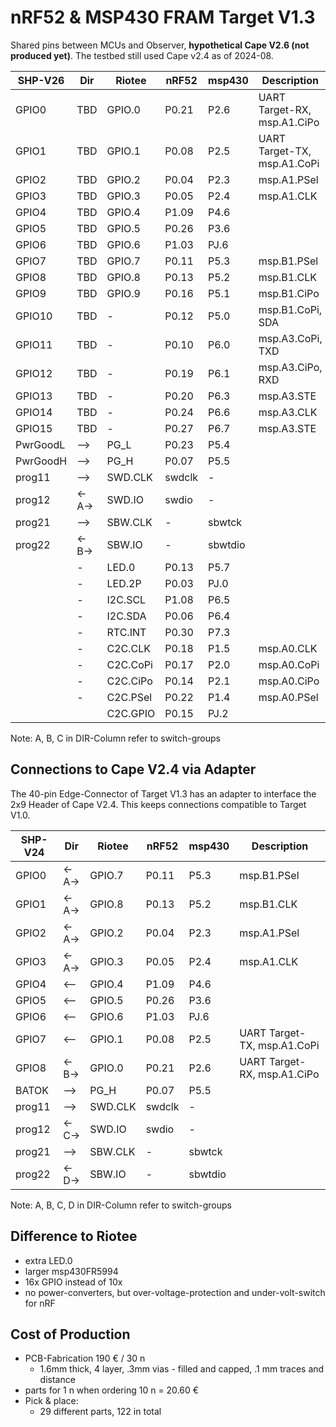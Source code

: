 # nRF52 & MSP430 FRAM Target V1.3

Shared pins between MCUs and Observer, **hypothetical Cape V2.6 (not produced yet)**.
The testbed still used Cape v2.4 as of 2024-08.

| SHP-V26  | Dir   | Riotee   | nRF52  | msp430  | Description                 |
|----------|-------|----------|--------|---------|-----------------------------|
| GPIO0    | TBD   | GPIO.0   | P0.21  | P2.6    | UART Target-RX, msp.A1.CiPo |
| GPIO1    | TBD   | GPIO.1   | P0.08  | P2.5    | UART Target-TX, msp.A1.CoPi |
| GPIO2    | TBD   | GPIO.2   | P0.04  | P2.3    | msp.A1.PSel                 |
| GPIO3    | TBD   | GPIO.3   | P0.05  | P2.4    | msp.A1.CLK                  |
| GPIO4    | TBD   | GPIO.4   | P1.09  | P4.6    |                             |
| GPIO5    | TBD   | GPIO.5   | P0.26  | P3.6    |                             |
| GPIO6    | TBD   | GPIO.6   | P1.03  | PJ.6    |                             |
| GPIO7    | TBD   | GPIO.7   | P0.11  | P5.3    | msp.B1.PSel                 |
| GPIO8    | TBD   | GPIO.8   | P0.13  | P5.2    | msp.B1.CLK                  |
| GPIO9    | TBD   | GPIO.9   | P0.16  | P5.1    | msp.B1.CiPo                 |
| GPIO10   | TBD   | -        | P0.12  | P5.0    | msp.B1.CoPi, SDA            |
| GPIO11   | TBD   | -        | P0.10  | P6.0    | msp.A3.CoPi, TXD            |
| GPIO12   | TBD   | -        | P0.19  | P6.1    | msp.A3.CiPo, RXD            |
| GPIO13   | TBD   | -        | P0.20  | P6.3    | msp.A3.STE                  |
| GPIO14   | TBD   | -        | P0.24  | P6.6    | msp.A3.CLK                  |
| GPIO15   | TBD   | -        | P0.27  | P6.7    | msp.A3.STE                  |
| PwrGoodL | -->   | PG_L     | P0.23  | P5.4    |                             |
| PwrGoodH | -->   | PG_H     | P0.07  | P5.5    |                             |
| prog11   | -->   | SWD.CLK  | swdclk | -       |                             |
| prog12   | <-A-> | SWD.IO   | swdio  | -       |                             |
| prog21   | -->   | SBW.CLK  | -      | sbwtck  |                             |
| prog22   | <-B-> | SBW.IO   | -      | sbwtdio |                             |
|          | -     | LED.0    | P0.13  | P5.7    |                             |
|          | -     | LED.2P   | P0.03  | PJ.0    |                             |
|          | -     | I2C.SCL  | P1.08  | P6.5    |                             |
|          | -     | I2C.SDA  | P0.06  | P6.4    |                             |
|          | -     | RTC.INT  | P0.30  | P7.3    |                             |
|          | -     | C2C.CLK  | P0.18  | P1.5    | msp.A0.CLK                  |
|          | -     | C2C.CoPi | P0.17  | P2.0    | msp.A0.CoPi                 |
|          | -     | C2C.CiPo | P0.14  | P2.1    | msp.A0.CiPo                 |
|          | -     | C2C.PSel | P0.22  | P1.4    | msp.A0.PSel                 |
|          |       | C2C.GPIO | P0.15  | PJ.2    |                             |

Note: A, B, C in DIR-Column refer to switch-groups

## Connections to Cape V2.4 via Adapter

The 40-pin Edge-Connector of Target V1.3 has an adapter to interface the 2x9 Header of Cape V2.4. This keeps connections compatible to Target V1.0.

| SHP-V24 | Dir   | Riotee   | nRF52  | msp430  | Description                 |
|---------|-------|----------|--------|---------|-----------------------------|
| GPIO0   | <-A-> | GPIO.7   | P0.11  | P5.3    | msp.B1.PSel                 |
| GPIO1   | <-A-> | GPIO.8   | P0.13  | P5.2    | msp.B1.CLK                  |
| GPIO2   | <-A-> | GPIO.2   | P0.04  | P2.3    | msp.A1.PSel                 |
| GPIO3   | <-A-> | GPIO.3   | P0.05  | P2.4    | msp.A1.CLK                  |
| GPIO4   | <--   | GPIO.4   | P1.09  | P4.6    |                             |
| GPIO5   | <--   | GPIO.5   | P0.26  | P3.6    |                             |
| GPIO6   | <--   | GPIO.6   | P1.03  | PJ.6    |                             |
| GPIO7   | <--   | GPIO.1   | P0.08  | P2.5    | UART Target-TX, msp.A1.CoPi |
| GPIO8   | <-B-> | GPIO.0   | P0.21  | P2.6    | UART Target-RX, msp.A1.CiPo |
| BATOK   | -->   | PG_H     | P0.07  | P5.5    |                             |
| prog11  | -->   | SWD.CLK  | swdclk | -       |                             |
| prog12  | <-C-> | SWD.IO   | swdio  | -       |                             |
| prog21  | -->   | SBW.CLK  | -      | sbwtck  |                             |
| prog22  | <-D-> | SBW.IO   | -      | sbwtdio |                             |

Note: A, B, C, D in DIR-Column refer to switch-groups

## Difference to Riotee

- extra LED.0
- larger msp430FR5994
- 16x GPIO instead of 10x
- no power-converters, but over-voltage-protection and under-volt-switch for nRF

## Cost of Production

- PCB-Fabrication 190 € / 30 n
  - 1.6mm thick, 4 layer, .3mm vias - filled and capped, .1 mm traces and distance
- parts for 1 n when ordering 10 n = 20.60 €
- Pick & place:
  - 29 different parts, 122 in total
